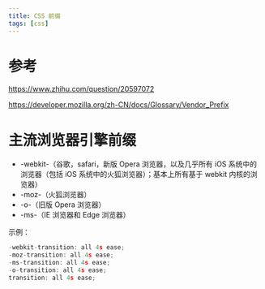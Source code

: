 ```yaml
---
title: CSS 前缀
tags: [css]
---
```


# 参考

https://www.zhihu.com/question/20597072

https://developer.mozilla.org/zh-CN/docs/Glossary/Vendor_Prefix

# 主流浏览器引擎前缀

- -webkit-（谷歌，safari，新版 Opera 浏览器，以及几乎所有 iOS 系统中的浏览器（包括 iOS 系统中的火狐浏览器）；基本上所有基于 webkit 内核的浏览器）
- -moz-（火狐浏览器）
- -o-（旧版 Opera 浏览器）
- -ms-（IE 浏览器和 Edge 浏览器）

示例：

```JavaScript
-webkit-transition: all 4s ease;
-moz-transition: all 4s ease;
-ms-transition: all 4s ease;
-o-transition: all 4s ease;
transition: all 4s ease;
```
